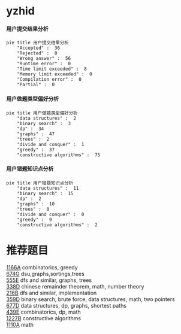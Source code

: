 # yzhid

<!-- tabs:start -->



#### **用户提交结果分析**

```mermaid
pie title 用户提交结果分析
    "Accepted" :  36
    "Rejected" :  0
    "Wrong answer" :  56
    "Runtime error" :  0
    "Time limit exceeded" :  8
    "Memory limit exceeded" :  0
    "Compilation error" :  0
    "Partial" :  0
```

#### **用户做题类型偏好分析**

```mermaid
pie title 用户做题类型偏好分析
    "data structures" :  2
    "binary search" :  3
    "dp" :  34
    "graphs" :  47
    "trees" :  2
    "divide and conquer" :  1
    "greedy" :  37
    "constructive algorithms" :  75
```
#### **用户错题知识点分析**

```mermaid
pie title 用户错题知识点分析
    "data structures" :  11
    "binary search" :  15
    "dp" :  2
    "graphs" :  10
    "trees" :  0
    "divide and conquer" :  0
    "greedy" :  9
    "constructive algorithms" :  2
```



<!-- tabs:end -->
# 推荐题目
[1166A](https://codeforces.com/contest/1166/problem/A)		combinatorics,
                        greedy		  
[674G](https://codeforces.com/contest/674/problem/G)		dsu,graphs,sortings,trees		  
[555E](https://codeforces.com/contest/555/problem/E)		dfs and similar,
                        graphs,
                        trees		  
[338D](https://codeforces.com/contest/338/problem/D)		chinese remainder theorem,
                        math,
                        number theory		  
[216B](https://codeforces.com/contest/216/problem/B)		dfs and similar,
                        implementation		  
[359D](https://codeforces.com/contest/359/problem/D)		binary search,
                        brute force,
                        data structures,
                        math,
                        two pointers		  
[677D](https://codeforces.com/contest/677/problem/D)		data structures,
                        dp,
                        graphs,
                        shortest paths		  
[439E](https://codeforces.com/contest/439/problem/E)		combinatorics,
                        dp,
                        math		  
[1227B](https://codeforces.com/contest/1227/problem/B)		constructive algorithms		  
[1110A](https://codeforces.com/contest/1110/problem/A)		math		  
